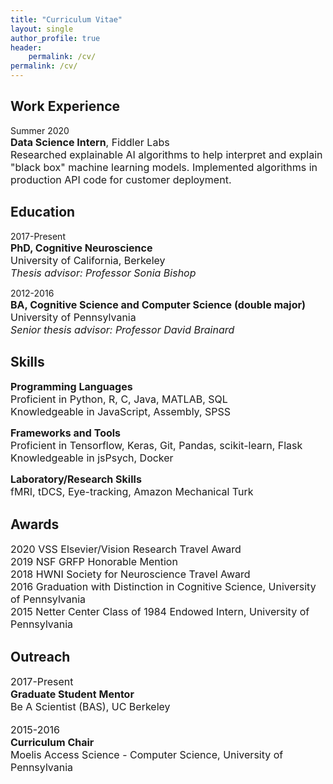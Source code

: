 ```yaml
---
title: "Curriculum Vitae"
layout: single
author_profile: true
header:
    permalink: /cv/
permalink: /cv/
---
```



Work Experience
---------
Summer 2020<br>
<span style="font-size: 12pt">**Data Science Intern**, Fiddler Labs<br>
Researched explainable AI algorithms to help interpret and explain "black box" machine learning models. Implemented algorithms in production API code for customer deployment.


Education
---------

2017-Present<br>
<span style="font-size: 12pt">**PhD, Cognitive Neuroscience**<br>
University of California, Berkeley<br>
*Thesis advisor: Professor Sonia Bishop*</span>

2012-2016<br>
<span style="font-size: 12pt">**BA, Cognitive Science and Computer Science (double major)**<br>
University of Pennsylvania<br>
*Senior thesis advisor: Professor David Brainard*</span>


Skills
---------

<span style="font-size: 12pt">**Programming Languages**<br>Proficient in Python, R, C, Java, MATLAB, SQL<br>
Knowledgeable in JavaScript, Assembly, SPSS </span>

<span style="font-size: 12pt">**Frameworks and Tools**<br>Proficient in Tensorflow, Keras, Git, Pandas, scikit-learn, Flask<br>
Knowledgeable in jsPsych, Docker </span>

<span style="font-size: 12pt">**Laboratory/Research Skills**<br>fMRI, tDCS, Eye-tracking, Amazon Mechanical Turk</span>

Awards
----------
<span style="font-size: 12pt">2020 VSS Elsevier/Vision Research Travel Award </span><br>
<span style="font-size: 12pt">2019 NSF GRFP Honorable Mention </span><br>
<span style="font-size: 12pt">2018 HWNI Society for Neuroscience Travel Award </span><br>
<span style="font-size: 12pt">2016 Graduation with Distinction in Cognitive Science, University of Pennsylvania</span><br>
<span style="font-size: 12pt">2015 Netter Center Class of 1984 Endowed Intern, University of Pennsylvania</span>

Outreach
----------

<span style="font-size: 12pt">2017-Present<br>**Graduate Student Mentor**<br> Be A Scientist (BAS), UC Berkeley</span> <br><br>
<span style="font-size: 12pt">2015-2016<br>**Curriculum Chair**<br>Moelis Access Science - Computer Science, University of Pennsylvania</span>

